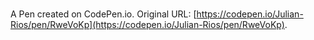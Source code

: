 # 

A Pen created on CodePen.io. Original URL: [https://codepen.io/Julian-Rios/pen/RweVoKp](https://codepen.io/Julian-Rios/pen/RweVoKp).

